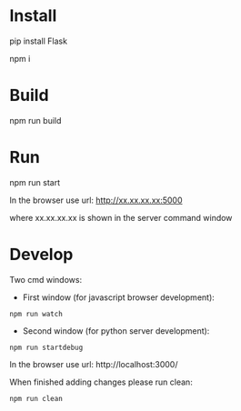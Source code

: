# Install

pip install Flask

npm i

# Build

npm run build

# Run

npm run start

In the browser use url: http://xx.xx.xx.xx:5000

where xx.xx.xx.xx is shown in the server command window

# Develop

Two cmd windows:

- First window (for javascript browser development):

`npm run watch`

- Second window (for python server development):

`npm run startdebug`

In the browser use url: http://localhost:3000/

When finished adding changes please run clean:

`npm run clean`

